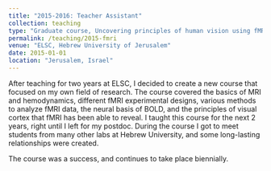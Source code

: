 ```yaml
---
title: "2015-2016: Teacher Assistant"
collection: teaching
type: "Graduate course, Uncovering principles of human vision using fMRI (course no. 76962)"
permalink: /teaching/2015-fmri
venue: "ELSC, Hebrew University of Jerusalem"
date: 2015-01-01
location: "Jerusalem, Israel"
---
```


After teaching for two years at ELSC, I decided to create a new course that focused on my own field of research. 
The course covered the basics of MRI and hemodynamics, different fMRI experimental designs, various methods to analyze fMRI data, the neural basis of BOLD, and the principles of visual cortex that fMRI has been able to reveal. I taught this course for the next 2 years, right until I left for my postdoc. During the course I got to meet students from many other labs at Hebrew University, and some long-lasting relationships were created. 

The course was a success, and continues to take place biennially. 
